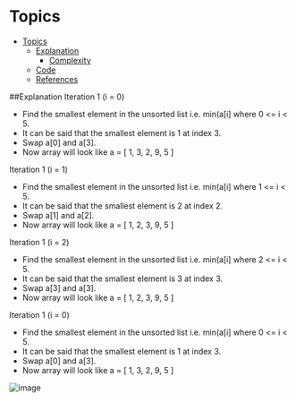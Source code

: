 # Topics
- [Topics](#Topics)
  - [Explanation](#Explanation)
    - [Complexity](#Complexity) 
  - [Code](#Code)
  - [References](#references)

##Explanation
Iteration 1 (i = 0)
* Find the smallest element in the unsorted list i.e. min(a[i] where 0 <= i < 5.
* It can be said that the smallest element is 1 at index 3.
* Swap a[0] and a[3].
* Now array will look like a = [ 1, 3, 2, 9, 5 ]

Iteration 1 (i = 1)
* Find the smallest element in the unsorted list i.e. min(a[i] where 1 <= i < 5.
* It can be said that the smallest element is 2 at index 2.
* Swap a[1] and a[2].
* Now array will look like a = [ 1, 2, 3, 9, 5 ]

Iteration 1 (i = 2)
* Find the smallest element in the unsorted list i.e. min(a[i] where 2 <= i < 5.
* It can be said that the smallest element is 3 at index 3.
* Swap a[3] and a[3].
* Now array will look like a = [ 1, 2, 3, 9, 5 ]

Iteration 1 (i = 0)
* Find the smallest element in the unsorted list i.e. min(a[i] where 0 <= i < 5.
* It can be said that the smallest element is 1 at index 3.
* Swap a[0] and a[3].
* Now array will look like a = [ 1, 3, 2, 9, 5 ]

![image](https://github.com/YashAgrawal0406/JAVA-DS/assets/93816952/c789e18d-294e-4c48-b80c-be507b8ea9b8)

